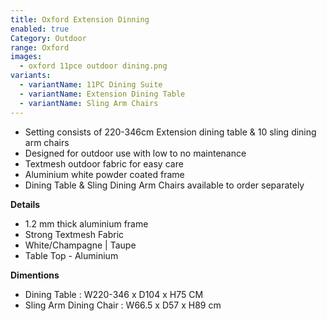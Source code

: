 ```yaml
---
title: Oxford Extension Dinning
enabled: true
Category: Outdoor
range: Oxford
images:
  - oxford 11pce outdoor dining.png
variants:
  - variantName: 11PC Dining Suite
  - variantName: Extension Dining Table
  - variantName: Sling Arm Chairs
---
```

* Setting consists of 220-346cm Extension dining table & 10 sling dining arm chairs
* Designed for outdoor use with low to no maintenance
* Textmesh outdoor fabric for easy care
* Aluminium white powder coated frame
* Dining Table & Sling Dining Arm Chairs available to order separately

**Details**
* 1.2 mm thick aluminium frame
* Strong Textmesh Fabric
* White/Champagne | Taupe
* Table Top - Aluminium


**Dimentions**
* Dining Table : W220-346 x D104 x H75 CM
* Sling Arm Dining Chair : W66.5 x D57 x H89 cm